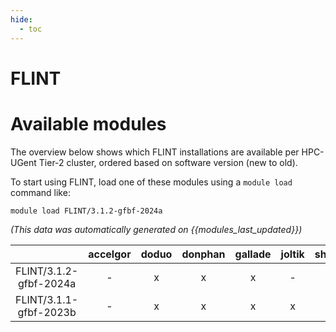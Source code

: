 ```yaml
---
hide:
  - toc
---
```


FLINT
=====

# Available modules


The overview below shows which FLINT installations are available per HPC-UGent Tier-2 cluster, ordered based on software version (new to old).

To start using FLINT, load one of these modules using a `module load` command like:

```shell
module load FLINT/3.1.2-gfbf-2024a
```

*(This data was automatically generated on {{modules_last_updated}})*  

| |accelgor|doduo|donphan|gallade|joltik|shinx|
| :---: | :---: | :---: | :---: | :---: | :---: | :---: |
|FLINT/3.1.2-gfbf-2024a|-|x|x|x|-|x|
|FLINT/3.1.1-gfbf-2023b|-|x|x|x|x|x|
